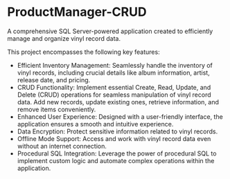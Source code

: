 # ProductManager-CRUD
A comprehensive SQL Server-powered application created to efficiently manage and organize vinyl record data. 

This project encompasses the following key features:
- Efficient Inventory Management: Seamlessly handle the inventory of vinyl records, including crucial details like album information, artist, release date, and pricing.
- CRUD Functionality: Implement essential Create, Read, Update, and Delete (CRUD) operations for seamless manipulation of vinyl record data. Add new records, update existing ones, retrieve information, and remove items conveniently.
- Enhanced User Experience: Designed with a user-friendly interface, the application ensures a smooth and intuitive experience.
- Data Encryption: Protect sensitive information related to vinyl records.
- Offline Mode Support: Access and work with vinyl record data even without an internet connection.
- Procedural SQL Integration: Leverage the power of procedural SQL to implement custom logic and automate complex operations within the application.
